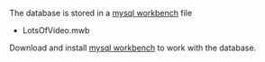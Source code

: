 The database is stored in a [mysql workbench](https://www.mysql.com/products/workbench/) file

* LotsOfVideo.mwb

Download and install [mysql workbench](https://www.mysql.com/products/workbench/) to work with the database.
